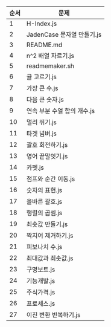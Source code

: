 | 순서 | 문제 |
|-------|-----------|
| 1 | H-Index.js |
| 2 | JadenCase 문자열 만들기.js |
| 3 | README.md |
| 4 | n^2 배열 자르기.js |
| 5 | readmemaker.sh |
| 6 | 귤 고르기.js |
| 7 | 가장 큰 수.js |
| 8 | 다음 큰 숫자.js |
| 9 | 연속 부분 수열 합의 개수.js |
| 10 | 멀리 뛰기.js |
| 11 | 타겟 넘버.js |
| 12 | 괄호 회전하기.js |
| 13 | 영어 끝말잇기.js |
| 14 | 카펫.js |
| 15 | 점프와 순간 이동.js |
| 16 | 숫자의 표현.js |
| 17 | 올바른 괄호.js |
| 18 | 행렬의 곱셈.js |
| 19 | 최솟값 만들기.js |
| 20 | 짝지어 제거하기.js |
| 21 | 피보나치 수.js |
| 22 | 최대값과 최솟값.js |
| 23 | 구명보트.js |
| 24 | 기능개발.js |
| 25 | 주식가격.js |
| 26 | 프로세스.js |
| 27 | 이진 변환 반복하기.js |
